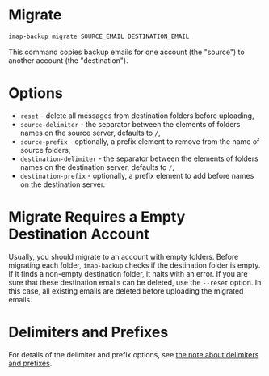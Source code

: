 # Migrate

```sh
imap-backup migrate SOURCE_EMAIL DESTINATION_EMAIL
```

This command copies backup emails for one account (the "source")
to another account (the "destination").

# Options

* `reset` - delete all messages from destination folders before uploading,
* `source-delimiter` - the separator between the elements of folders names on the source server, defaults to `/`,
* `source-prefix` - optionally, a prefix element to remove from the name of source folders,
* `destination-delimiter` - the separator between the elements of folders names on the destination server, defaults to `/`,
* `destination-prefix` - optionally, a prefix element to add before names on the destination server.

# Migrate Requires a Empty Destination Account

Usually, you should migrate to an account with empty folders.
Before migrating each folder, `imap-backup` checks if the destination
folder is empty.
If it finds a non-empty destination folder, it halts with an error.
If you are sure that these destination emails can be deleted,
use the `--reset` option. In this case, all existing emails are
deleted before uploading the migrated emails.

# Delimiters and Prefixes

For details of the delimiter and prefix options,
see [the note about delimiters and prefixes](../delimiters-and-prefixes.md).

